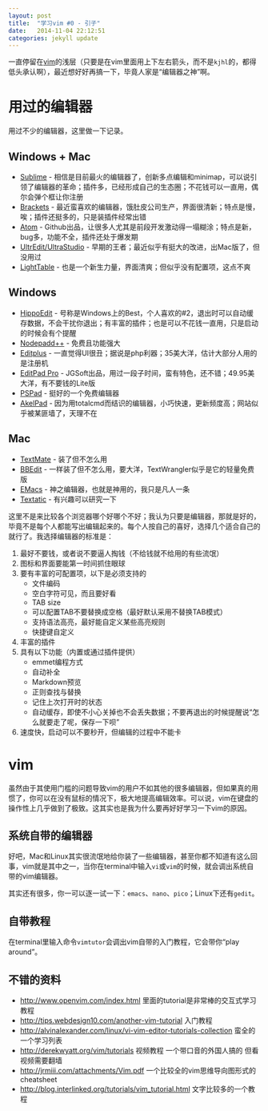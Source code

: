 ```yaml
---
layout: post
title:  "学习vim #0 - 引子"
date:   2014-11-04 22:12:51
categories: jekyll update
---
```


一直停留在[vim](http://www.vim.org)的浅层（只要是在vim里面用上下左右箭头，而不是`kjhl`的，都得低头承认啊），最近想好好再搞一下，毕竟人家是“编辑器之神”啊。

# 用过的编辑器

用过不少的编辑器，这里做一下记录。

## Windows + Mac

* [Sublime](http://www.sublimetext.com) - 相信是目前最火的编辑器了，创新多点编辑和minimap，可以说引领了编辑器的革命；插件多，已经形成自己的生态圈；不花钱可以一直用，偶尔会弹个框让你注册
* [Brackets](http://brackets.io) - 最近蛮喜欢的编辑器，饿肚皮公司生产，界面很清新；特点是慢，唉；插件还挺多的，只是装插件经常出错
* [Atom](https://atom.io) - Github出品，让很多人尤其是前段开发激动得一塌糊涂；特点是新，bug多，功能不全，插件还处于爆发期
* [UltrEdit/UltraStudio](http://www.ultraedit.com) - 早期的王者；最近似乎有挺大的改进，出Mac版了，但没用过
* [LightTable](http://lighttable.com) - 也是一个新生力量，界面清爽；但似乎没有配置项，这点不爽

## Windows

* [HippoEdit](http://www.hippoedit.com) - 号称是Windows上的Best，个人喜欢的#2，退出时可以自动缓存数据，不会干扰你退出；有丰富的插件；也是可以不花钱一直用，只是启动的时候会有个提醒
* [Nodepadd++](http://notepad-plus-plus.org) - 免费且功能强大
* [Editplus](http://www.editplus.com) - 一直觉得UI很丑；据说是php利器；35美大洋，估计大部分人用的是注册机
* [EditPad Pro](http://www.editpadpro.com) - JGSoft出品，用过一段子时间，蛮有特色，还不错；49.95美大洋，有不要钱的Lite版
* [PSPad](http://www.pspad.com/) - 挺好的一个免费编辑器
* [AkelPad](http://akelpad.sourceforge.net/en/index.php) - 因为用totalcmd而结识的编辑器，小巧快速，更新频度高；网站似乎被某匪墙了，天理不在

## Mac

* [TextMate](http://macromates.com) - 装了但不怎么用
* [BBEdit](http://www.barebones.com/products/bbedit/index.html) - 一样装了但不怎么用，要大洋，TextWrangler似乎是它的轻量免费版
* [EMacs](http://www.gnu.org/software/emacs) - 神之编辑器，也就是神用的，我只是凡人一条
* [Textatic](http://www.textasticapp.com) - 有兴趣可以研究一下

这里不是来比较各个浏览器哪个好哪个不好；我认为只要是编辑器，那就是好的，毕竟不是每个人都能写出编辑起来的。每个人按自己的喜好，选择几个适合自己的就行了。我选择编辑器的标准是：

1. 最好不要钱，或者说不要逼人掏钱（不给钱就不给用的有些流氓）
2. 图标和界面要能第一时间抓住眼球
3. 要有丰富的可配置项，以下是必须支持的
	* 文件编码
	* 空白字符可见，而且要好看
	* TAB size
	* 可以配置TAB不要替换成空格（最好默认采用不替换TAB模式）
	* 支持语法高亮，最好能自定义某些高亮规则
	* 快捷键自定义
4. 丰富的插件
5. 具有以下功能（内置或通过插件提供）
	* emmet编程方式
	* 自动补全
	* Markdown预览
	* 正则查找与替换
	* 记住上次打开时的状态
	* 自动缓存，即使不小心关掉也不会丢失数据；不要再退出的时候提醒说“怎么就要走了呢，保存一下呗”
6. 速度快，启动可以不要秒开，但编辑的过程中不能卡

# vim

虽然由于其使用门槛的问题导致vim的用户不如其他的很多编辑器，但如果真的用惯了，你可以在没有鼠标的情况下，极大地提高编辑效率。可以说，vim在键盘的操作性上几乎做到了极致。这其实也是我为什么要再好好学习一下vim的原因。

## 系统自带的编辑器

好吧，Mac和Linux其实很流氓地给你装了一些编辑器，甚至你都不知道有这么回事，vim就是其中之一，当你在terminal中输入`vi`或`vim`的时候，就会调出系统自带的vim编辑器。

其实还有很多，你一可以逐一试一下：`emacs`、`nano`、`pico`；Linux下还有`gedit`。

## 自带教程

在terminal里输入命令`vimtutor`会调出vim自带的入门教程，它会带你“play around”。

## 不错的资料

* <http://www.openvim.com/index.html> 里面的tutorial是非常棒的交互式学习教程
* <http://tips.webdesign10.com/another-vim-tutorial> 入门教程
* <http://alvinalexander.com/linux/vi-vim-editor-tutorials-collection> 蛮全的一个学习列表
* <http://derekwyatt.org/vim/tutorials> 视频教程 一个带口音的外国人搞的 但看视频需要翻墙
* <http://jrmiii.com/attachments/Vim.pdf> 一个比较全的vim思维导向图形式的cheatsheet
* <http://blog.interlinked.org/tutorials/vim_tutorial.html> 文字比较多的一个教程